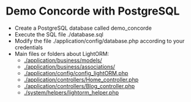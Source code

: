 # Demo Concorde with PostgreSQL
* Create a PostgreSQL database called demo_concorde
* Execute the SQL file ./database.sql
* Modify the file ./application/config/database.php according to your credentials
* Main files or folders about LightORM:
   * [./application/business/models/](https://github.com/vmoulin78/demo-concorde-postgresql/tree/master/application/business/models)
   * [./application/business/associations/](https://github.com/vmoulin78/demo-concorde-postgresql/tree/master/application/business/associations)
   * [./application/config/config_lightORM.php](https://github.com/vmoulin78/demo-concorde-postgresql/blob/master/application/config/config_lightORM.php)
   * [./application/controllers/Home_controller.php](https://github.com/vmoulin78/demo-concorde-postgresql/blob/master/application/controllers/Home_controller.php)
   * [./application/controllers/Blog_controller.php](https://github.com/vmoulin78/demo-concorde-postgresql/blob/master/application/controllers/Blog_controller.php)
   * [./system/helpers/lightorm_helper.php](https://github.com/vmoulin78/demo-concorde-postgresql/blob/master/system/helpers/lightorm_helper.php)
